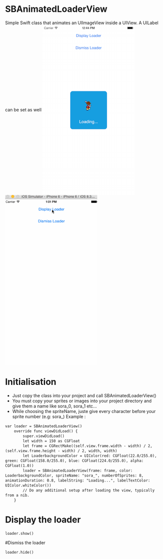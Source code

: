 # SBAnimatedLoaderView
Simple Swift class that animates an UIImageView inside a UIView. A UILabel can be set as well
<img src="./Screenshots/screen1.png" alt="alt text" width="300" height="550" align="center"><img src="./Screenshots/LoaderGif.gif" alt="alt text" width="300" height="550" align="center">

# Initialisation
- Just copy the class into your project and call SBAnimatedLoaderView()
- You must copy your sprites or images into your project directory and give them a name like sora_0, sora_1 etc...
- While choosing the spriteName, juste give every character before your sprite number (e.g: sora_)
Example :
```
var loader = SBAnimatedLoaderView()
    override func viewDidLoad() {
        super.viewDidLoad()
        let width = 150 as CGFloat
        let frame = CGRectMake((self.view.frame.width - width) / 2, (self.view.frame.height - width) / 2, width, width)
        let LoaderbackgroundColor = UIColor(red: CGFloat(22.0/255.0), green: CGFloat(158.0/255.0), blue: CGFloat(224.0/255.0), alpha: CGFloat(1.0))
        loader = SBAnimatedLoaderView(frame: frame, color: LoaderbackgroundColor, spriteName: "sora_", numberOfSprites: 8, animationDuration: 0.8, labelString: "Loading...", labelTextColor: UIColor.whiteColor())
        // Do any additional setup after loading the view, typically from a nib.
    }
```
# Display the loader
```
loader.show()
```
#Dismiss the loader
```
loader.hide()
```
